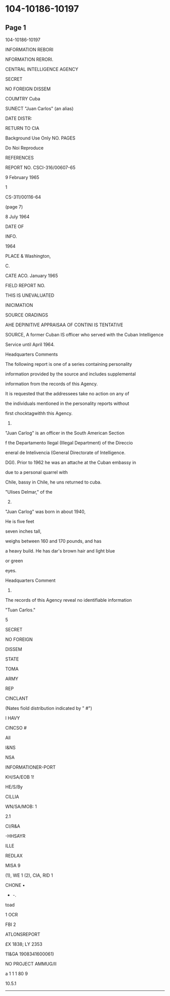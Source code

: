 # 104-10186-10197

## Page 1

104-10186-10197

INFORMATION REBORI

NFORMATION RERORI.

CENTRAL INTELLIGENCE AGENCY

SECRET

NO FOREIGN DISSEM

COUMTRY Cuba

SUNECT "Juan Carlos" (an alias)

DATE DISTR:

RETURN TO CIA

Background Use Only NO. PAGES

Do Noi Reproduce

REFERENCES

REPORT NO. CSCI-316/00607-65

9 February 1965

1

CS-311/00116-64

(page 7)

8 July 1964

DATE OF

INFO.

1964

PLACE & Washington,

C.

CATE ACO. January 1965

FIELD REPORT NO.

THIS IS UNEVALUATED

INICIMATION

SOURCE ORADINGS

AHE DEPINITIVE APPRAISAA OF CONTINI IS TENTATIVE

SOURCE, A former Cuban IS officer who served with the Cuban Intelligence

Service until April 1964.

Headquarters Comments

The following report is one of a series containing personality

information provided by the source and includes supplemental

information from the records of this Agency.

It is requested that the addressees take no action on any of

the individuals mentloned in the personality reports without

first chocktagwithh this Agency.

1.

"Juan Carlog" is an officer in the South American Section

f the Departamento Ilegal (Illegal Department) of the Direccio

eneral de Intelivencia (General Directorate of Intelligence.

DGI). Prior to 1962 he was an attache at the Cuban embassy in

due to a personal quarrel with

Chile, bassy in Chile, he uns returned to cuba.

"Ulises Delmar," of the

2.

"Juan Carlog" was born in about 1940,

He is five feet

seven inches tall,

weighs between 160 and 170 pounds, and has

a heavy build. He has dar's brown hair and light blue

or green

eyes.

Headquarters Comment

1.

The records of this Agency reveal no identifiable information

"Tuan Carlos."

5

SECRET

NO FOREIGN

DISSEM

STATE

TOMA

ARMY

REP

CINCLANT

(Nates fiold distribution indicated by " #")

I HAVY

CINCSO #

All

I&NS

NSA

INFORMATIONER-PORT

KH/SA/EOB 1!

HE/S/By

CILLIA

WN/SA/MOB: 1

2.1

CI/R&A

-HHSAYR

ILLE

REDLAX

MISA 9

(1), WE 1 (2), CIA, RID 1

CHONE •

+ -.

toad

1 OCR

FBI 2

ATLONSREPORT

£X 1838; LY 2353

11&GA 1908341600061)

NO PROJECT AMMUG/II

a 1 1 1 80 9

10.5.1

---

